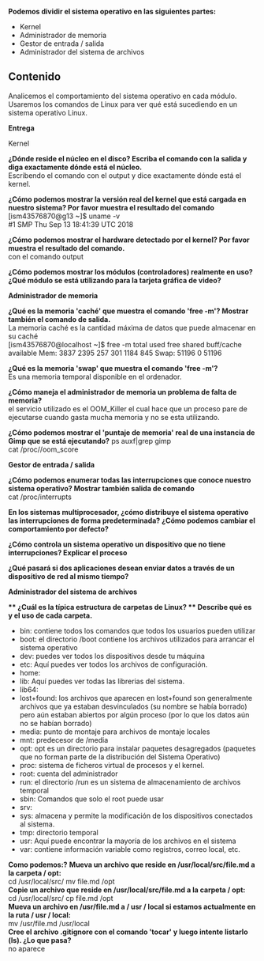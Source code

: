 <strong>Podemos dividir el sistema operativo en las siguientes partes:</strong>

- Kernel
- Administrador de memoria
- Gestor de entrada / salida
- Administrador del sistema de archivos


<h2 id="título">Contenido</h2>
Analicemos el comportamiento del sistema operativo en cada módulo. Usaremos los comandos de Linux para ver qué está sucediendo en un sistema operativo Linux.

<strong>Entrega</strong>

Kernel


<strong>¿Dónde reside el núcleo en el disco? Escriba el comando con la salida y diga exactamente dónde está el núcleo.</strong>  
Escribendo el comando con el output y dice exactamente dónde está el kernel.


<strong>¿Cómo podemos mostrar la versión real del kernel que está cargada en nuestro sistema? Por favor muestra el resultado del comando</strong>   
[ism43576870@g13 ~]$ uname -v    
#1 SMP Thu Sep 13 18:41:39 UTC 2018


<strong>¿Cómo podemos mostrar el hardware detectado por el kernel? Por favor muestra el resultado del comando.</strong>  
con el comando output


<strong>¿Cómo podemos mostrar los módulos (controladores) realmente en uso? ¿Qué módulo se está utilizando para la tarjeta gráfica de video?</strong>


<strong>Administrador de memoria</strong>  


<strong>¿Qué es la memoria 'caché' que muestra el comando 'free -m'? Mostrar también el comando de salida.</strong>   
La memoria caché es la cantidad máxima de datos que puede almacenar en su caché     
[ism43576870@localhost ~]$ free -m
total used free shared buff/cache available
Mem: 3837 2395 257 301 1184 845
Swap: 51196 0 51196


<strong>¿Qué es la memoria 'swap' que muestra el comando 'free -m'?</strong>  
Es una memoria temporal disponible en el ordenador.


<strong>¿Cómo maneja el administrador de memoria un problema de falta de memoria?</strong>   
el servicio utilizado es el OOM_Killer el cual hace que un proceso pare de ejecutarse cuando gasta mucha memoria y no se esta utilizando.


<strong>¿Cómo podemos mostrar el 'puntaje de memoria' real de una instancia de Gimp que se está ejecutando?</strong>
ps auxf|grep gimp    
cat /proc//oom_score  



<strong>Gestor de entrada / salida</strong>


<strong>¿Cómo podemos enumerar todas las interrupciones que conoce nuestro sistema operativo? Mostrar también salida de comando</strong>  
cat /proc/interrupts


<strong>En los sistemas multiprocesador, ¿cómo distribuye el sistema operativo las interrupciones de forma predeterminada? ¿Cómo podemos cambiar el comportamiento por defecto?</strong>


<strong>¿Cómo controla un sistema operativo un dispositivo que no tiene interrupciones? Explicar el proceso</strong>


<strong>¿Qué pasará si dos aplicaciones desean enviar datos a través de un dispositivo de red al mismo tiempo?</strong>



<strong>Administrador del sistema de archivos</strong>

<strong>** ¿Cuál es la típica estructura de carpetas de Linux? ** Describe qué es y el uso de cada carpeta.</strong>



- bin: contiene todos los comandos que todos los usuarios pueden utilizar
- boot: el directorio /boot contiene los archivos utilizados para arrancar el sistema operativo
- dev: puedes ver todos los dispositivos desde tu máquina
- etc: Aquí puedes ver todos los archivos de configuración.
- home:
- lib: Aquí puedes ver todas las librerias del sistema.
- lib64:
- lost+found: los archivos que aparecen en lost+found son generalmente archivos que ya estaban desvinculados (su nombre se había borrado) pero aún estaban abiertos por algún proceso (por lo que los datos aún no se habían borrado)
- media: punto de montaje para archivos de montaje locales
- mnt: predecesor de /media
- opt: opt es un directorio para instalar paquetes desagregados (paquetes que no forman parte de la distribución del Sistema Operativo)
- proc: sistema de ficheros virtual de procesos y el kernel.
- root: cuenta del administrador
- run: el directorio /run es un sistema de almacenamiento de archivos temporal
- sbin: Comandos que solo el root puede usar
- srv:
- sys: almacena y permite la modificación de los dispositivos conectados al sistema.
- tmp: directorio temporal
- usr: Aquí puede encontrar la mayoría de los archivos en el sistema
- var: contiene información variable como registros, correo local, etc.


<strong>Como podemos:?</strong>
<strong>Mueva un archivo que reside en /usr/local/src/file.md a la carpeta / opt:</strong>  
cd /usr/local/src/ mv file.md /opt  
<strong>Copie un archivo que reside en /usr/local/src/file.md a la carpeta / opt:</strong>   
cd /usr/local/src/ cp file.md /opt  
<strong>Mueva un archivo en /usr/file.md a / usr / local si estamos actualmente en la ruta / usr / local:</strong>  
mv /usr/file.md /usr/local  
<strong>Cree el archivo .gitignore con el comando 'tocar' y luego intente listarlo (ls). ¿Lo que pasa?</strong>  
no aparece
